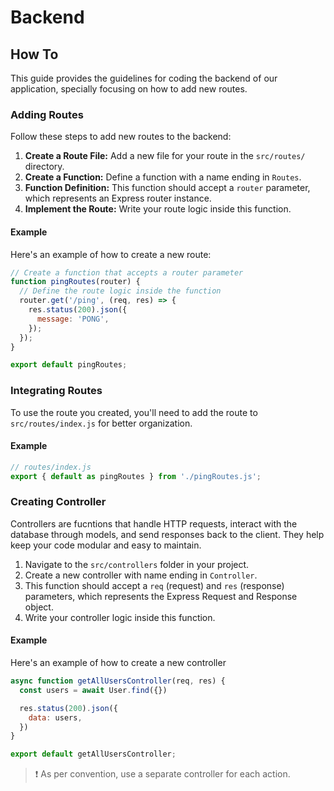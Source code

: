 # Backend

## How To

This guide provides the guidelines for coding the backend of our application, specially focusing on how to add new routes.

### Adding Routes

Follow these steps to add new routes to the backend:

1. **Create a Route File:** Add a new file for your route in the `src/routes/` directory.
2. **Create a Function:** Define a function with a name ending in `Routes`.
3. **Function Definition:** This function should accept a `router` parameter, which represents an Express router instance.
4. **Implement the Route:** Write your route logic inside this function.

#### Example

Here's an example of how to create a new route:

```js
// Create a function that accepts a router parameter
function pingRoutes(router) {
  // Define the route logic inside the function
  router.get('/ping', (req, res) => {
    res.status(200).json({
      message: 'PONG',
    });
  });
}

export default pingRoutes;
```

### Integrating Routes

To use the route you created, you'll need to add the route to `src/routes/index.js` for better organization.

#### Example

```js
// routes/index.js
export { default as pingRoutes } from './pingRoutes.js';
```

### Creating Controller

Controllers are fucntions that handle HTTP requests, interact with the database through models, and send responses back to the client. They help keep your code modular and easy to maintain.

1. Navigate to the `src/controllers` folder in your project.
2. Create a new controller with name ending in `Controller`.
3. This function should accept a `req` (request) and `res` (response) parameters, which represents the Express Request and Response object.
4. Write your controller logic inside this function.

#### Example

Here's an example of how to create a new controller

```js
async function getAllUsersController(req, res) {
  const users = await User.find({})

  res.status(200).json({
    data: users,
  })
}

export default getAllUsersController;
```

> ❗ As per convention, use a separate controller for each action.

